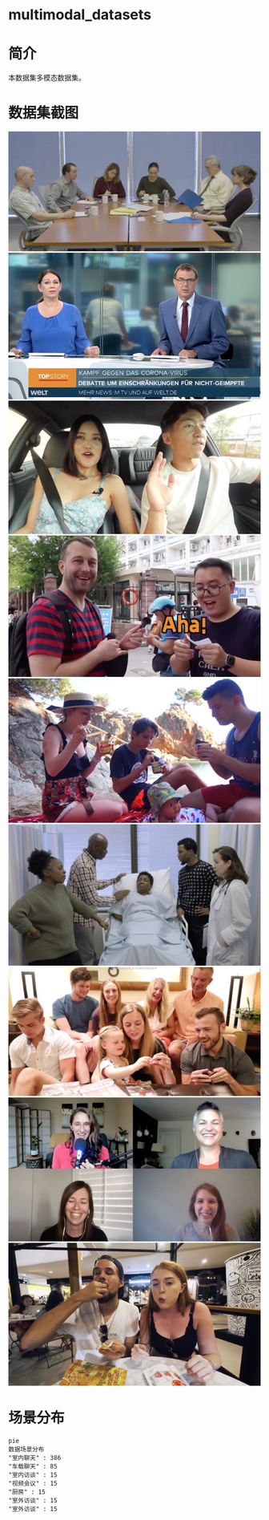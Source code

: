 # multimodal_datasets

# 简介
本数据集多模态数据集。

# 数据集截图
  ![Image text](https://github.com/hongbo-song/multimodal_datasets/blob/3f63e97648a2b50f07103a3a58d91a22769c15b4/pic/1140391122.jpg)
  ![Image text](https://github.com/hongbo-song/multimodal_datasets/blob/3f63e97648a2b50f07103a3a58d91a22769c15b4/pic/1203831143.jpg)
  ![Image text](https://github.com/hongbo-song/multimodal_datasets/blob/3f63e97648a2b50f07103a3a58d91a22769c15b4/pic/138408152.jpg)
  ![Image text](https://github.com/hongbo-song/multimodal_datasets/blob/3f63e97648a2b50f07103a3a58d91a22769c15b4/pic/1470367425.jpg)
  ![Image text](https://github.com/hongbo-song/multimodal_datasets/blob/3f63e97648a2b50f07103a3a58d91a22769c15b4/pic/1943039885.jpg)
  ![Image text](https://github.com/hongbo-song/multimodal_datasets/blob/3f63e97648a2b50f07103a3a58d91a22769c15b4/pic/2044056698.jpg)
  ![Image text](https://github.com/hongbo-song/multimodal_datasets/blob/3f63e97648a2b50f07103a3a58d91a22769c15b4/pic/2109003676.jpg)
  ![Image text](https://github.com/hongbo-song/multimodal_datasets/blob/3f63e97648a2b50f07103a3a58d91a22769c15b4/pic/797610074.jpg)
  ![Image text](https://github.com/hongbo-song/multimodal_datasets/blob/3f63e97648a2b50f07103a3a58d91a22769c15b4/pic/911262907.jpg)


# 场景分布
```mermaid
pie
数据场景分布
"室内聊天" : 386
"车载聊天" : 85
"室内访谈" : 15   
"视频会议" : 15   
"厨房" : 15   
"室外访谈" : 15   
"室外访谈" : 15   
```
